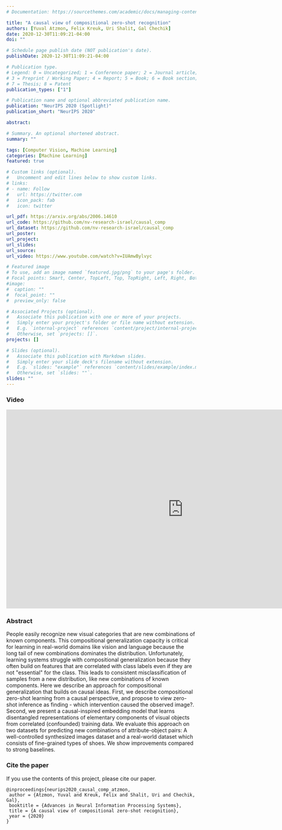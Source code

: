 ```yaml
---
# Documentation: https://sourcethemes.com/academic/docs/managing-content/

title: "A causal view of compositional zero-shot recognition"
authors: [Yuval Atzmon, Felix Kreuk, Uri Shalit, Gal Chechik]
date: 2020-12-30T11:09:21-04:00
doi: ""

# Schedule page publish date (NOT publication's date).
publishDate: 2020-12-30T11:09:21-04:00

# Publication type.
# Legend: 0 = Uncategorized; 1 = Conference paper; 2 = Journal article;
# 3 = Preprint / Working Paper; 4 = Report; 5 = Book; 6 = Book section;
# 7 = Thesis; 8 = Patent
publication_types: ["1"]

# Publication name and optional abbreviated publication name.
publication: "NeurIPS 2020 (Spotlight)"
publication_short: "NeurIPS 2020"

abstract: 

# Summary. An optional shortened abstract.
summary: ""

tags: [Computer Vision, Machine Learning]
categories: [Machine Learning]
featured: true

# Custom links (optional).
#   Uncomment and edit lines below to show custom links.
# links:
# - name: Follow
#   url: https://twitter.com
#   icon_pack: fab
#   icon: twitter

url_pdf: https://arxiv.org/abs/2006.14610
url_code: https://github.com/nv-research-israel/causal_comp
url_dataset: https://github.com/nv-research-israel/causal_comp
url_poster:
url_project:
url_slides:
url_source:
url_video: https://www.youtube.com/watch?v=IUAmwBylvyc

# Featured image
# To use, add an image named `featured.jpg/png` to your page's folder.
# Focal points: Smart, Center, TopLeft, Top, TopRight, Left, Right, BottomLeft, Bottom, BottomRight.
#image:
#  caption: ""
#  focal_point: ""
#  preview_only: false

# Associated Projects (optional).
#   Associate this publication with one or more of your projects.
#   Simply enter your project's folder or file name without extension.
#   E.g. `internal-project` references `content/project/internal-project/index.md`.
#   Otherwise, set `projects: []`.
projects: []

# Slides (optional).
#   Associate this publication with Markdown slides.
#   Simply enter your slide deck's filename without extension.
#   E.g. `slides: "example"` references `content/slides/example/index.md`.
#   Otherwise, set `slides: ""`.
slides: ""
---
```


### Video

<iframe width="937" height="527" src="https://www.youtube.com/embed/IUAmwBylvyc" frameborder="0" allow="accelerometer; autoplay; clipboard-write; encrypted-media; gyroscope; picture-in-picture" allowfullscreen></iframe>


### Abstract
People easily recognize new visual categories that are new combinations of known components. This compositional generalization capacity is critical for learning in real-world domains like vision and language because the long tail of new combinations dominates the distribution. Unfortunately, learning systems struggle with compositional generalization because they often build on features that are correlated with class labels even if they are not "essential" for the class. This leads to consistent misclassification of samples from a new distribution, like new combinations of known components.
    Here we describe an approach for compositional generalization that builds on causal ideas. First, we describe compositional zero-shot learning from a causal perspective, and propose to view zero-shot inference as finding - which intervention caused the observed image?. Second, we present a causal-inspired embedding model that learns disentangled representations of elementary components of visual objects from correlated (confounded) training data. We evaluate this approach on two datasets for predicting new combinations of attribute-object pairs: A well-controlled synthesized images dataset and a real-world dataset which consists of fine-grained types of shoes. We show improvements compared to strong baselines.
    
### Cite the paper
If you use the contents of this project, please cite our paper.

    @inproceedings{neurips2020_causal_comp_atzmon,
     author = {Atzmon, Yuval and Kreuk, Felix and Shalit, Uri and Chechik, Gal},
     booktitle = {Advances in Neural Information Processing Systems},
     title = {A causal view of compositional zero-shot recognition},
     year = {2020}
    }
